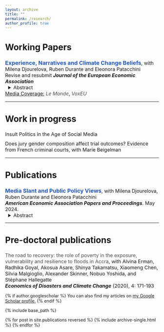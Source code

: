 ```yaml
---
layout: archive
title: ""
permalink: /research/
author_profile: true
---
```


<style type="text/css">
  ul { font-size: 16px; }
  ol { font-size: 16px; }
  details { margin-left: 10px; font-size: 16px; }
  h3 + ul { margin-top: 5px; }
  h4 + p { margin-top: -15px; }
  h4 + details { margin-top: -15px; }
  p + details { margin-top: -15px; }
  summary + p { text-align: justify; }
  h2 { font-size: 28px; }
  .section {
    font-size: 16px; /* This sets the default font size for everything in the div */
  }
  .section a {
    text-decoration: none; /* Remove underline from all links within the div */
  }
  .section a:hover {
    text-decoration: underline !important; /* Optional: underline on hover for links */
  }
  .section details + p {
    margin-top: 0px; /* Reduce space by setting a negative top margin */
  }
  .section p + p {
    margin-top: -5px; /* Reduce space by setting a negative top margin */
  }
</style>



<div class="section">
<h2>Working Papers</h2>
  <a href="https://raw.githubusercontent.com/Elliot-Motte/Elliot-Motte.github.io/master/files/02_Climate_Change_Narratives/Experience_Narratives_Climate_Change_Beliefs_20250108.pdf" download style="text-decoration: none; color:rgb(35, 87, 203); font-size: 18px;"><b>Experience, Narratives and Climate Change Beliefs</b></a>, with <a href="https://sites.google.com/site/milenadjourelova/home" style="text-decoration: none;">Milena Djourelova</a>, <a href="https://www.rubendurante.net/" style="text-decoration: none;">Ruben Durante</a> and <a href="https://www.epatacchini.com/" style="text-decoration: none;">Eleonora Patacchini</a><br />
  Revise and resubmit <b><i>Journal of the European Economic Association</i></b>
  <details> <summary> Abstract </summary>
  <p>
Linking the location and timing of FEMA-declared disasters to large-scale electoral survey data, we study how the experience of a natural disaster affects climate change beliefs, and how experience interacts with ideology. Contrary to the predictions of standard learning models, we find evidence for divergence in beliefs – exposure to the same disaster event increases stated climate change and environmental concerns among liberals, but decreases them among conservatives, widening the ideological gap by 11-17%. We further provide evidence of conflicting ideological media discourse on climate change in the aftermath of disasters by applying GPT as a novel text annotation approach. Our findings are consistent with natural disasters making the debate around climate change and partisan cleavages on this issue more salient and further polarizing initial beliefs. 
  </p>
  </details>
  <p><span style="text-decoration: underline;">Media Coverage:</span> <i><a href="https://www.lemonde.fr/idees/article/2024/10/30/on-pourrait-s-attendre-a-ce-que-les-citoyens-favorisent-des-partis-qui-prennent-au-serieux-la-realite-du-rechauffement-climatique-c-est-l-inverse-aux-etats-unis_6366807_3232.html" style="text-decoration: none; color: #494e52;">Le Monde</a></i>, <i><a href="https://cepr.org/voxeu/columns/experiencing-natural-disasters-increases-partisan-disagreement-climate-change" style="text-decoration: none; color: #494e52;">VoxEU</a></i></p>
</div>



---
<div class="section">
<h2>Work in progress</h2>
<p>Insult Politics in the Age of Social Media</p>
<p>Does jury gender composition affect trial outcomes? Evidence from French criminal courts, with <a href="https://mariebeigelman.github.io/" style="text-decoration: none;">Marie Beigelman</a></p>
</div>


---
<div class="section">
<h2>Publications</h2>
  <a href="https://raw.githubusercontent.com/Elliot-Motte/Elliot-Motte.github.io/master/files/01_AEAPP_2024_MediaSlant_PublicPolicyViews/Djourelova_Durante_Motte_Patacchini_AEAPP_2024_Media_Slant_and_Public_Policy_Views.pdf" download style="text-decoration: none; color:rgb(35, 87, 203); font-size: 18px;"><b>Media Slant and Public Policy Views</b></a>, with <a href="https://sites.google.com/site/milenadjourelova/home" style="text-decoration: none;">Milena Djourelova</a>, <a href="https://www.rubendurante.net/" style="text-decoration: none;">Ruben Durante</a> and <a href="https://www.epatacchini.com/" style="text-decoration: none;">Eleonora Patacchini</a> <br />
  <b><i>American Economic Association Papers and Proceedings</i></b>. May 2024.<br />
  <!--<a href="https://www.aeaweb.org/articles?id=10.1257/pandp.20241005" style="text-decoration: none; color: #494e52;"><b>Published Version</b></a> |  | <a href="https://github.com/Elliot-Motte/MediaSlant_AEAPP2024" style="text-decoration: none; color: #494e52;"><b>Replication Files</b></a> -->
  <details> <summary> Abstract </summary>
  <p>
We study how exposure to partisan news channels (Fox News and MSNBC) affects individual views on four policy issues: climate change, gun rights, abortion, and immigration. First, using GPT to annotate news transcripts, we document large differences in the way the two networks cover these issues. Second, exploiting exogenous variation in viewership due to channels' positions in cable lineups, we show that exposure to Fox News (MSNBC) is associated with more conservative (progressive) views, even when controlling for self-reported ideology and party affiliation. Our findings indicate that partisan media contribute to the rise of political polarization in the United States.
  </p>
  </details>
</div>

---
<div class="section">
<h2>Pre-doctoral publications</h2>
    <a href="https://link.springer.com/article/10.1007/s41885-019-00056-w" style="text-decoration: none; color: #494e52;">The road to recovery: the role of poverty in the exposure, vulnerability and resilience to floods in Accra</a>, with <a href="https://blogs.worldbank.org/team/alvina-erman" style="text-decoration: none;">Alvina Erman</a>, <a href="https://sites.google.com/view/radhika-goyal/home?authuser=0" style="text-decoration: none;">Radhika Goyal</a>, Akosua Asare, Shinya Takamatsu, Xiaomeng Chen, Silvia Malgioglio, Alexander Skinner, Nobuo Yoshida, and <a href="https://www.worldbank.org/en/about/people/s/stephane-hallegatte" style="text-decoration: none;">Stéphane Hallegatte</a> <br />
    <b><i>Economics of Disasters and Climate Change</i></b> (2020), 4: 171-193<br />
</div>


{% if author.googlescholar %}
  You can also find my articles on <u><a href="{{author.googlescholar}}">my Google Scholar profile</a>.</u>
{% endif %}

{% include base_path %}

{% for post in site.publications reversed %}
  {% include archive-single.html %}
{% endfor %}
